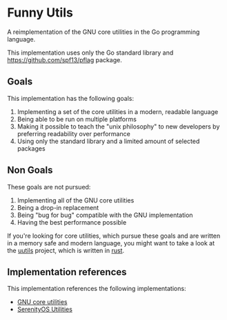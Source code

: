 # Funny Utils

A reimplementation of the GNU core utilities in the Go programming language.

This implementation uses only the Go standard library and <https://github.com/spf13/pflag> package.

## Goals

This implementation has the following goals:

1. Implementing a set of the core utilities in a modern, readable language
2. Being able to be run on multiple platforms
3. Making it possible to teach the "unix philosophy" to new developers by
   preferring readability over performance
4. Using only the standard library and a limited amount of selected packages

## Non Goals

These goals are not pursued:

1. Implementing all of the GNU core utilities
2. Being a drop-in replacement
3. Being "bug for bug" compatible with the GNU implementation
4. Having the best performance possible

If you're looking for core utilities, which pursue these goals and are written in a
memory safe and modern language, you might want to take a look at the [uutils](https://github.com/uutils/coreutils) project, which is written in [rust](https://www.rust-lang.org/).

## Implementation references

This implementation references the following implementations:

- [GNU core utilities](https://github.com/coreutils/coreutils/tree/3cb862ce5f10db392cc8e6907dd9d888acfa2a30)
- [SerenityOS Utilities](https://github.com/SerenityOS/serenity/tree/8ed3cc5f7b1f84a4499cfcb4e4eae1785fae8c2e/Userland/Utilities)
